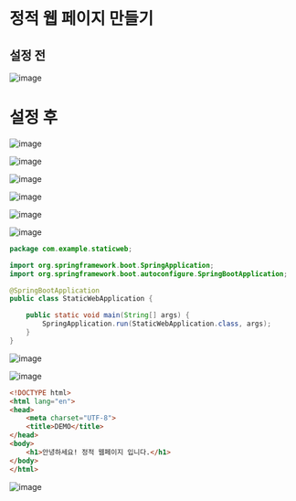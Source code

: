 # 정적 웹 페이지 만들기
## 설정 전
![image](https://user-images.githubusercontent.com/102650331/192220469-6ed14bb8-e339-4412-96d3-5cbad43ace6f.png)

# 설정 후
![image](https://user-images.githubusercontent.com/102650331/192220678-84abe564-63d6-40c2-8215-c90381282c78.png)

![image](https://user-images.githubusercontent.com/102650331/192221234-d512b750-e3dd-4fac-bca6-102307043a82.png)

![image](https://user-images.githubusercontent.com/102650331/192221300-98319211-aa09-4481-ad13-eec22e416eb1.png)

![image](https://user-images.githubusercontent.com/102650331/192221416-bc010f5e-ef19-4ec6-bc2b-92815d528635.png)

![image](https://user-images.githubusercontent.com/102650331/192221477-31927992-a85d-4629-bab7-5b5d123824a7.png)

![image](https://user-images.githubusercontent.com/102650331/192221594-f1e8e8d4-5438-49f8-b710-7204ca9c3263.png)

```java
package com.example.staticweb;

import org.springframework.boot.SpringApplication;
import org.springframework.boot.autoconfigure.SpringBootApplication;

@SpringBootApplication
public class StaticWebApplication {

	public static void main(String[] args) {
		SpringApplication.run(StaticWebApplication.class, args);
	}
}

```

![image](https://user-images.githubusercontent.com/102650331/192222354-f0625a7f-c9b0-44d2-b84e-7f6248d2f987.png)

![image](https://user-images.githubusercontent.com/102650331/192222494-417b0e7f-2351-4495-92df-10c4002febee.png)

```html
<!DOCTYPE html>
<html lang="en">
<head>
    <meta charset="UTF-8">
    <title>DEMO</title>
</head>
<body>
    <h1>안녕하세요! 정적 웹페이지 입니다.</h1>
</body>
</html>

```

![image](https://user-images.githubusercontent.com/102650331/192223389-3f96a760-248d-44cd-afae-b39e3239c9d5.png)
